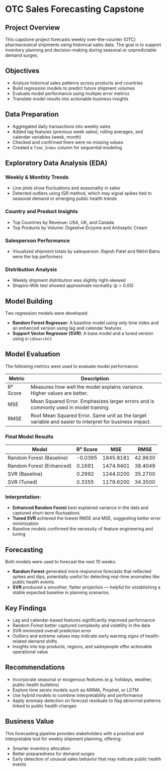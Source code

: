 # OTC Sales Forecasting Capstone

## Project Overview
This capstone project forecasts weekly over-the-counter (OTC) pharmaceutical shipments using historical sales data. The goal is to support inventory planning and decision-making during seasonal or unpredictable demand surges.

## Objectives
- Analyze historical sales patterns across products and countries
- Build regression models to predict future shipment volumes
- Evaluate model performance using multiple error metrics
- Translate model results into actionable business insights

## Data Preparation
- Aggregated daily transactions into weekly sales
- Added lag features (previous week sales), rolling averages, and calendar variables (week, month)
- Checked and confirmed there were no missing values
- Created a `Time_Index` column for sequential modeling

## Exploratory Data Analysis (EDA)

### Weekly & Monthly Trends
- Line plots show fluctuations and seasonality in sales
- Detected outliers using IQR method, which may signal spikes tied to seasonal demand or emerging public health trends

### Country and Product Insights
- Top Countries by Revenue: USA, UK, and Canada
- Top Products by Volume: Digestive Enzyme and Antiseptic Cream

### Salesperson Performance
- Visualized shipment totals by salesperson. Rajesh Patel and Nikhil Batra were the top performers

### Distribution Analysis
- Weekly shipment distribution was slightly right-skewed
- Shapiro-Wilk test showed approximate normality (p > 0.05)

## Model Building

Two regression models were developed:
- **Random Forest Regressor**: A baseline model using only time index and an enhanced version using lag and calendar features
- **Support Vector Regressor (SVR)**: A base model and a tuned version using `GridSearchCV`

## Model Evaluation

The following metrics were used to evaluate model performance:

| Metric   | Description                                                                 |
|----------|-----------------------------------------------------------------------------|
| R² Score | Measures how well the model explains variance. Higher values are better.    |
| MSE      | Mean Squared Error. Emphasizes larger errors and is commonly used in model training. |
| RMSE     | Root Mean Squared Error. Same unit as the target variable and easier to interpret for business impact. |

### Final Model Results

| Model                     | R² Score | MSE       | RMSE    |
|---------------------------|----------|-----------|---------|
| Random Forest (Baseline)  | -0.0395  | 1845.8181 | 42.9630 |
| Random Forest (Enhanced)  | 0.1691   | 1474.9401 | 38.4049 |
| SVR (Baseline)            | 0.2992   | 1244.0200 | 35.2700 |
| SVR (Tuned)               | 0.3355   | 1179.6200 | 34.3500 |

### Interpretation:
- **Enhanced Random Forest** best explained variance in the data and captured short-term fluctuations
- **Tuned SVR** achieved the lowest RMSE and MSE, suggesting better error minimization
- Baseline models confirmed the necessity of feature engineering and tuning

## Forecasting

Both models were used to forecast the next 10 weeks:
- **Random Forest** generated more responsive forecasts that reflected spikes and dips, potentially useful for detecting real-time anomalies like public health events.
- **SVR** produced a smoother, flatter projection — helpful for establishing a stable expected baseline in planning scenarios.

## Key Findings
- Lag and calendar-based features significantly improved performance
- Random Forest better captured complexity and volatility in the data
- SVR minimized overall prediction error
- Outliers and extreme values may indicate early warning signs of health-related demand shifts
- Insights into top products, regions, and salespeople offer actionable operational value

## Recommendations
- Incorporate seasonal or exogenous features (e.g. holidays, weather, public health bulletins)
- Explore time series models such as ARIMA, Prophet, or LSTM
- Use hybrid models to combine interpretability and performance
- Apply anomaly detection on forecast residuals to flag abnormal patterns linked to public health changes

## Business Value
This forecasting pipeline provides stakeholders with a practical and interpretable tool for weekly shipment planning, offering:

- Smarter inventory allocation  
- Better preparedness for demand surges  
- Early detection of unusual sales behavior that may indicate public health events
